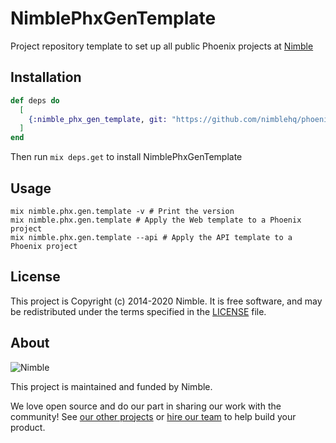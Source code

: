 # NimblePhxGenTemplate

Project repository template to set up all public Phoenix projects at [Nimble](https://nimblehq.co/)

## Installation

```elixir
def deps do
  [
    {:nimble_phx_gen_template, git: "https://github.com/nimblehq/phoenix-templates", branch: "master"}
  ]
end
```

Then run `mix deps.get` to install NimblePhxGenTemplate

## Usage

```
mix nimble.phx.gen.template -v # Print the version
mix nimble.phx.gen.template # Apply the Web template to a Phoenix project
mix nimble.phx.gen.template --api # Apply the API template to a Phoenix project
```

## License

This project is Copyright (c) 2014-2020 Nimble. It is free software,
and may be redistributed under the terms specified in the [LICENSE] file.

[LICENSE]: /LICENSE

## About

![Nimble](https://assets.nimblehq.co/logo/dark/logo-dark-text-160.png)

This project is maintained and funded by Nimble.

We love open source and do our part in sharing our work with the community!
See [our other projects][community] or [hire our team][hire] to help build your product.

[community]: https://github.com/nimblehq
[hire]: https://nimblehq.co/
